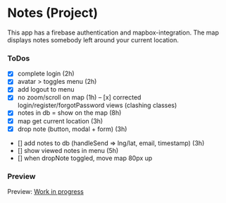 # Notes (Project)

This app has a firebase authentication and mapbox-integration.
The map displays notes somebody left around your current location.

### ToDos

- [x] complete login (2h)
- [x] avatar > toggles menu (2h)
- [x] add logout to menu
- [x] no zoom/scroll on map (1h)
      – [x] corrected login/register/forgotPassword views (clashing classes)
- [x] notes in db = show on the map (8h)
- [x] map get current location (3h)
- [x] drop note (button, modal + form) (3h)
- [] add notes to db (handleSend => lng/lat, email, timestamp) (3h)
- [] show viewed notes in menu (5h)
- [] when dropNote toggled, move map 80px up

### Preview

Preview: [Work in progress](http://localhost:3000)
